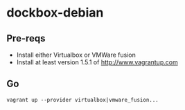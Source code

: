 dockbox-debian
==============

Pre-reqs
--------

- Install either Virtualbox or VMWare fusion
- Install at least version 1.5.1 of http://www.vagrantup.com


Go
--
	vagrant up --provider virtualbox|vmware_fusion...
